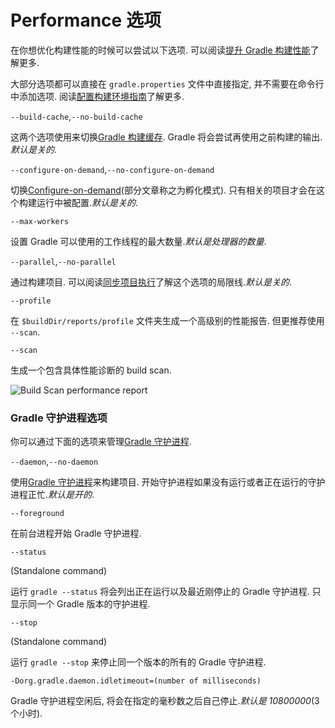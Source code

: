 # Performance 选项

在你想优化构建性能的时候可以尝试以下选项. 可以阅读[提升 Gradle 构建性能](https://guides.gradle.org/performance/)了解更多.

大部分选项都可以直接在 `gradle.properties` 文件中直接指定, 并不需要在命令行中添加选项. 阅读[配置构建环境指南](https://docs.gradle.org/current/userguide/build_environment.html#sec:gradle_configuration_properties)了解更多.

`--build-cache`,`--no-build-cache`

这两个选项使用来切换[Gradle 构建缓存](https://docs.gradle.org/current/userguide/build_cache.html). Gradle 将会尝试再使用之前构建的输出._默认是关的_.

`--configure-on-demand`,`--no-configure-on-demand`

切换[Configure-on-demand](https://docs.gradle.org/current/userguide/multi_project_builds.html#sec:configuration_on_demand)(部分文章称之为孵化模式). 只有相关的项目才会在这个构建运行中被配置._默认是关的_.

`--max-workers`

设置 Gradle 可以使用的工作线程的最大数量._默认是处理器的数量_.

`--parallel`,`--no-parallel`

通过构建项目. 可以阅读[同步项目执行](https://docs.gradle.org/current/userguide/multi_project_builds.html#sec:parallel_execution)了解这个选项的局限线._默认是关的_.

`--profile`

在 `$buildDir/reports/profile` 文件夹生成一个高级别的性能报告. 但更推荐使用 `--scan`.

`--scan`

生成一个包含具体性能诊断的 build scan.

![](https://docs.gradle.org/current/userguide/img/gradle-core-test-build-scan-performance.png "Build Scan performance report")

### Gradle 守护进程选项

你可以通过下面的选项来管理[Gradle 守护进程](https://docs.gradle.org/current/userguide/gradle_daemon.html).

`--daemon`,`--no-daemon`

使用[Gradle 守护进程](https://docs.gradle.org/current/userguide/gradle_daemon.html)来构建项目. 开始守护进程如果没有运行或者正在运行的守护进程正忙._默认是开的_.

`--foreground`

在前台进程开始 Gradle 守护进程.

`--status`

\(Standalone command\)

运行 `gradle --status` 将会列出正在运行以及最近刚停止的 Gradle 守护进程. 只显示同一个 Gradle 版本的守护进程.

`--stop`

\(Standalone command\)

运行 `gradle --stop` 来停止同一个版本的所有的 Gradle 守护进程.

`-Dorg.gradle.daemon.idletimeout=(number of milliseconds)`

Gradle 守护进程空闲后, 将会在指定的毫秒数之后自己停止._默认是 10800000_\(3 个小时\).

